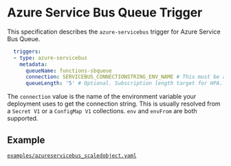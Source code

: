 # Azure Service Bus Queue Trigger

This specification describes the `azure-servicebus` trigger for Azure Service Bus Queue.

```yaml
  triggers:
  - type: azure-servicebus
    metadata:
      queueName: functions-sbqueue
      connection: SERVICEBUS_CONNECTIONSTRING_ENV_NAME # This must be a connection string for a queue itself, and not a namespace level (e.g. RootAccessPolicy) connection string [#215](https://github.com/kedacore/keda/issues/215)
      queueLength: '5' # Optional. Subscription length target for HPA. Default: 5 messages
```

The `connection` value is the name of the environment variable your deployment uses to get the connection string. This is usually resolved from a `Secret V1` or a `ConfigMap V1` collections. `env` and `envFrom` are both supported.

## Example

[`examples/azureservicebus_scaledobject.yaml`](./../../examples/azureservicebus_scaledobject.yaml)